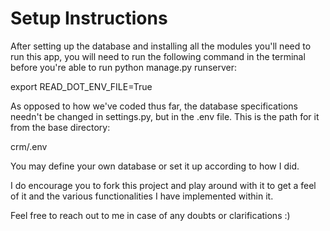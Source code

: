 # Setup Instructions 

After setting up the database and installing all the modules you'll need to run this app, you will need to run the following command in the terminal before you're able to run python manage.py runserver:

export READ_DOT_ENV_FILE=True 

As opposed to how we've coded thus far, the database specifications needn't be changed in settings.py, but in the .env file. This is the path for it from the base directory: 

crm/.env

You may define your own database or set it up according to how I did.

I do encourage you to fork this project and play around with it to get a feel of it and the various functionalities I have implemented within it.

Feel free to reach out to me in case of any doubts or clarifications :)
